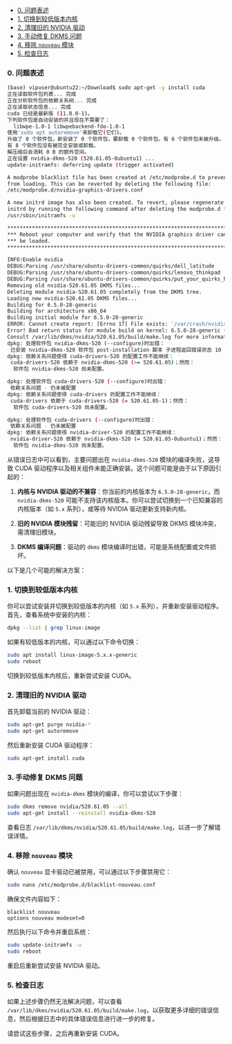 
- [0. 问题表述](#0-问题表述)
- [1. 切换到较低版本内核](#1-切换到较低版本内核)
- [2. 清理旧的 NVIDIA 驱动](#2-清理旧的-nvidia-驱动)
- [3. 手动修复 DKMS 问题](#3-手动修复-dkms-问题)
- [4. 移除 `nouveau` 模块](#4-移除-nouveau-模块)
- [5. 检查日志](#5-检查日志)


### 0. 问题表述

```bash
(base) vipuser@ubuntu22:~/Download$ sudo apt-get -y install cuda
正在读取软件包列表... 完成
正在分析软件包的依赖关系树... 完成
正在读取状态信息... 完成                 
cuda 已经是最新版 (11.8.0-1)。
下列软件包是自动安装的并且现在不需要了：
  libwpe-1.0-1 libwpebackend-fdo-1.0-1
使用'sudo apt autoremove'来卸载它(它们)。
升级了 0 个软件包，新安装了 0 个软件包，要卸载 0 个软件包，有 6 个软件包未被升级。
有 8 个软件包没有被完全安装或卸载。
解压缩后会消耗 0 B 的额外空间。
正在设置 nvidia-dkms-520 (520.61.05-0ubuntu1) ...
update-initramfs: deferring update (trigger activated)

A modprobe blacklist file has been created at /etc/modprobe.d to prevent Nouveau
from loading. This can be reverted by deleting the following file:
/etc/modprobe.d/nvidia-graphics-drivers.conf

A new initrd image has also been created. To revert, please regenerate your
initrd by running the following command after deleting the modprobe.d file:
/usr/sbin/initramfs -u

*****************************************************************************
*** Reboot your computer and verify that the NVIDIA graphics driver can   ***
*** be loaded.                                                            ***
*****************************************************************************

INFO:Enable nvidia
DEBUG:Parsing /usr/share/ubuntu-drivers-common/quirks/dell_latitude
DEBUG:Parsing /usr/share/ubuntu-drivers-common/quirks/lenovo_thinkpad
DEBUG:Parsing /usr/share/ubuntu-drivers-common/quirks/put_your_quirks_here
Removing old nvidia-520.61.05 DKMS files...
Deleting module nvidia-520.61.05 completely from the DKMS tree.
Loading new nvidia-520.61.05 DKMS files...
Building for 6.5.0-28-generic
Building for architecture x86_64
Building initial module for 6.5.0-28-generic
ERROR: Cannot create report: [Errno 17] File exists: '/var/crash/nvidia-kernel-source-520.0.crash'
Error! Bad return status for module build on kernel: 6.5.0-28-generic (x86_64)
Consult /var/lib/dkms/nvidia/520.61.05/build/make.log for more information.
dpkg: 处理软件包 nvidia-dkms-520 (--configure)时出错：
 已安装 nvidia-dkms-520 软件包 post-installation 脚本 子进程返回错误状态 10
dpkg: 依赖关系问题使得 cuda-drivers-520 的配置工作不能继续：
 cuda-drivers-520 依赖于 nvidia-dkms-520 (>= 520.61.05)；然而：
  软件包 nvidia-dkms-520 尚未配置。

dpkg: 处理软件包 cuda-drivers-520 (--configure)时出错：
 依赖关系问题 - 仍未被配置
dpkg: 依赖关系问题使得 cuda-drivers 的配置工作不能继续：
 cuda-drivers 依赖于 cuda-drivers-520 (= 520.61.05-1)；然而：
  软件包 cuda-drivers-520 尚未配置。

dpkg: 处理软件包 cuda-drivers (--configure)时出错：
 依赖关系问题 - 仍未被配置
dpkg: 依赖关系问题使得 nvidia-driver-520 的配置工作不能继续：
 nvidia-driver-520 依赖于 nvidia-dkms-520 (= 520.61.05-0ubuntu1)；然而：
  软件包 nvidia-dkms-520 尚未配置。
```

从错误日志中可以看到，主要问题出在 `nvidia-dkms-520` 模块的编译失败，这导致 CUDA 驱动程序以及相关组件未能正确安装。这个问题可能是由于以下原因引起的：

1. **内核与 NVIDIA 驱动的不兼容**：你当前的内核版本为 `6.5.0-28-generic`，而 `nvidia-dkms-520` 可能不支持该内核版本。你可以尝试切换到一个已知兼容的内核版本（如 `5.x` 系列），或等待 NVIDIA 驱动更新支持新内核。

2. **旧的 NVIDIA 模块残留**：可能旧的 NVIDIA 驱动残留导致 DKMS 模块冲突，需清理旧模块。

3. **DKMS 编译问题**：驱动的 `dkms` 模块编译时出错，可能是系统配置或文件损坏。

以下是几个可能的解决方案：

### 1. 切换到较低版本内核
你可以尝试安装并切换到较低版本的内核（如 `5.x` 系列），并重新安装驱动程序。首先，查看系统中安装的内核：

```bash
dpkg --list | grep linux-image
```

如果有较低版本的内核，可以通过以下命令切换：

```bash
sudo apt install linux-image-5.x.x-generic
sudo reboot
```

切换到较低版本内核后，重新尝试安装 CUDA。

### 2. 清理旧的 NVIDIA 驱动
首先卸载当前的 NVIDIA 驱动：

```bash
sudo apt-get purge nvidia-*
sudo apt-get autoremove
```

然后重新安装 CUDA 驱动程序：

```bash
sudo apt-get install cuda
```

### 3. 手动修复 DKMS 问题
如果问题出现在 `nvidia-dkms` 模块的编译，你可以尝试以下步骤：

```bash
sudo dkms remove nvidia/520.61.05 --all
sudo apt-get install --reinstall nvidia-dkms-520
```

查看日志 `/var/lib/dkms/nvidia/520.61.05/build/make.log`，以进一步了解错误详情。

### 4. 移除 `nouveau` 模块
确认 `nouveau` 显卡驱动已被禁用，可以通过以下步骤禁用它：

```bash
sudo nano /etc/modprobe.d/blacklist-nouveau.conf
```

确保文件内容如下：

```
blacklist nouveau
options nouveau modeset=0
```

然后执行以下命令并重启系统：

```bash
sudo update-initramfs -u
sudo reboot
```

重启后重新尝试安装 NVIDIA 驱动。

### 5. 检查日志
如果上述步骤仍然无法解决问题，可以查看 `/var/lib/dkms/nvidia/520.61.05/build/make.log`，以获取更多详细的错误信息，然后根据日志中的具体错误信息进行进一步的修复。

请尝试这些步骤，之后再重新安装 CUDA。